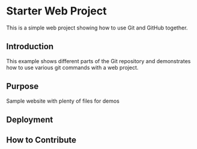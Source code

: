 # Starter Web Project

This is a simple web project showing how to use Git and GitHub together.

## Introduction

This example shows different parts of the Git repository and demonstrates how to use various git commands with a web project.

## Purpose

Sample website with plenty of files for demos

## Deployment

## How to Contribute